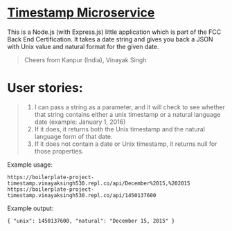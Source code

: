 
# [Timestamp Microservice](https://www.freecodecamp.org/learn/apis-and-microservices/apis-and-microservices-projects/timestamp-microservice)
This is a Node.js (with Express.js) little application which is part of the FCC Back End Certification. It takes a date string and gives you back a JSON with Unix value and natural format for the given date.
> Cheers from Kanpur (India), Vinayak Singh

# User stories:
> 1. I can pass a string as a parameter, and it will check to see whether that string contains either a unix timestamp or a natural language date (example: January 1, 2016)
> 2. If it does, it returns both the Unix timestamp and the natural language form of that date.
> 3. If it does not contain a date or Unix timestamp, it returns null for those properties.

Example usage:
```
https://boilerplate-project-timestamp.vinayaksingh530.repl.co/api/December%2015,%202015
https://boilerplate-project-timestamp.vinayaksingh530.repl.co/api/1450137600
```
Example output:
```
{ "unix": 1450137600, "natural": "December 15, 2015" }